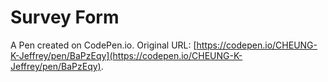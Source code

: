# Survey Form

A Pen created on CodePen.io. Original URL: [https://codepen.io/CHEUNG-K-Jeffrey/pen/BaPzEqy](https://codepen.io/CHEUNG-K-Jeffrey/pen/BaPzEqy).

